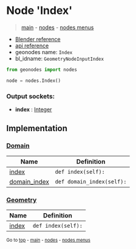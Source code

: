 # Node 'Index'

> [main](../structure.md) - [nodes](nodes.md) - [nodes menus](nodes_menus.md)

- [Blender reference](https://docs.blender.org/manual/en/latest/modeling/geometry_nodes/input/input_index.html)
- [api reference](https://docs.blender.org/api/current/bpy.types.GeometryNodeInputIndex.html)
- geonodes name: `Index`
- bl_idname: `GeometryNodeInputIndex`

```python
from geonodes import nodes

node = nodes.Index()
```

### Output sockets:

- **index** : [Integer](Integer.md)

## Implementation

### [Domain](Domain.md)

| Name | Definition |
|------|------------|
 | [index](Domain.md#index-property) | `def index(self):` |
 | [domain_index](Domain.md#domain_index-property) | `def domain_index(self):` |

### [Geometry](Geometry.md)

| Name | Definition |
|------|------------|
 | [index](Geometry.md#index-property) | `def index(self):` |

<sub>Go to [top](#node-{wnode.bnode.name}) - [main](../structure.md) - [nodes](nodes.md) - [nodes menus](nodes_menus.md)</sub>

